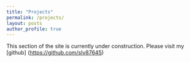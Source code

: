 ```yaml
---
title: "Projects"
permalink: /projects/
layout: posts
author_profile: true
---
```

This section of the site is currently under construction.
Please visit my [github] (https://github.com/slv87645) 

